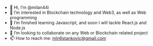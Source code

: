 - 👋 Hi, I’m @milan44i
- 👀 I’m interested in Blockchain technology and Web3, as well as Web programming
- 🌱 I’m finished learning Javascript, and soon I will tackle React.js and Node.js
- 💞️ I’m looking to collaborate on any Web or Blockchain related project
- 📫 How to reach me: mln6stankovic@gmail.com

<!---
milan44i/milan44i is a ✨ special ✨ repository because its `README.md` (this file) appears on your GitHub profile.
You can click the Preview link to take a look at your changes.
--->
